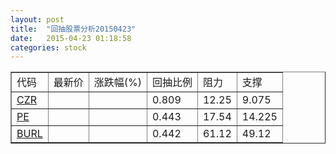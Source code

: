 ```yaml
---
layout: post
title:  "回抽股票分析20150423"
date:   2015-04-23 01:18:58
categories: stock
---
```

<script type="text/javascript">
var stockList = []
stockList.push('gb_czr');
stockList.push('gb_pe');
stockList.push('gb_burl');
</script>
<table border="1">
 <tr>
 <td>代码</td>
 <td>最新价</td>
 <td>涨跌幅(%)</td>
 <td>回抽比例</td>
 <td>阻力</td>
 <td>支撑</td>
</tr>
  <tr id="czr">
  <td><a href="http://stock.finance.sina.com.cn/usstock/quotes/CZR.html" target="_blank">CZR</a></td><td></td><td></td><td>0.809</td><td>12.25</td><td>9.075</td></tr>
  <tr id="pe">
  <td><a href="http://stock.finance.sina.com.cn/usstock/quotes/PE.html" target="_blank">PE</a></td><td></td><td></td><td>0.443</td><td>17.54</td><td>14.225</td></tr>
  <tr id="burl">
  <td><a href="http://stock.finance.sina.com.cn/usstock/quotes/BURL.html" target="_blank">BURL</a></td><td></td><td></td><td>0.442</td><td>61.12</td><td>49.12</td></tr>
</table>
